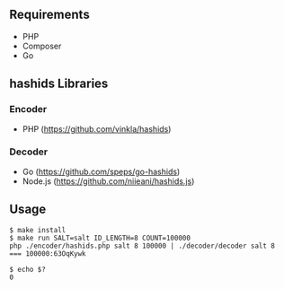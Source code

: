 ## Requirements

* PHP
* Composer
* Go

## hashids Libraries

### Encoder

* PHP (https://github.com/vinkla/hashids)

### Decoder

* Go (https://github.com/speps/go-hashids)
* Node.js (https://github.com/niieani/hashids.js)


## Usage

```
$ make install
$ make run SALT=salt ID_LENGTH=8 COUNT=100000
php ./encoder/hashids.php salt 8 100000 | ./decoder/decoder salt 8
=== 100000:63OqKywk

$ echo $?
0
```
